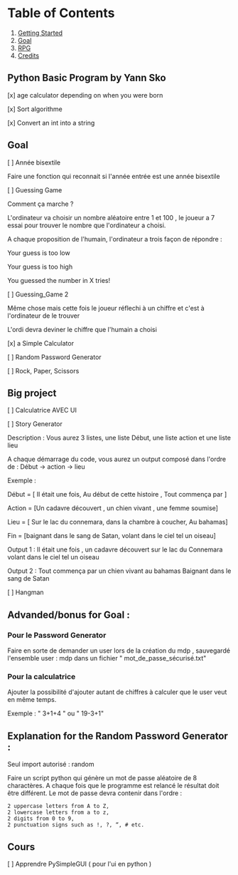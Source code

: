
# Table of Contents

1. [Getting Started](#Getting-Started)
2. [Goal](#Goal)
3. [RPG](#Explanation-for-the-Random-Password-Generator)
4. [Credits](#Credit)




## Python Basic Program by Yann Sko

[x] age calculator depending on when you were born

[x] Sort algorithme

[x] Convert an int into a string




## Goal

[ ] Année bisextile

Faire une fonction qui reconnait si l'année entrée est une année bisextile 

[ ] Guessing Game 

 Comment ça marche ? 
 
 L'ordinateur va choisir un nombre aléatoire entre 1 et 100 , le joueur a 7 essai pour trouver le nombre que l'ordinateur a choisi.
 
 A chaque proposition de l'humain, l'ordinateur a trois façon de répondre :
 
 
 Your guess is too low
 
 Your guess is too high
 
 You guessed the number in X tries!
 
 
[ ] Guessing_Game 2

Même chose mais cette fois le joueur réflechi à un chiffre et c'est à l'ordinateur de le trouver

L'ordi devra deviner le chiffre que l'humain a choisi

[x] a Simple Calculator


[ ] Random Password Generator


[ ] Rock, Paper, Scissors 

## Big project 

[ ] Calculatrice AVEC UI

[ ] Story Generator

Description : Vous aurez 3 listes,
une liste Début, une liste action et une liste lieu

A chaque démarrage du code, vous aurez un output composé dans l'ordre de : Début -> action -> lieu

Exemple : 

Début = [ Il était une fois, Au début de cette histoire , Tout commença par ]

Action = [Un cadavre découvert , un chien vivant , une femme soumise]

Lieu = [ Sur le lac du connemara, dans la chambre à coucher, Au bahamas]

Fin = [baignant dans le sang de Satan, volant dans le ciel tel un oiseau]

Output 1 : Il était une fois , un cadavre découvert sur le lac du Connemara volant dans le ciel tel un oiseau

Output 2 :  Tout commença par un chien vivant au bahamas Baignant dans le sang de Satan

[ ] Hangman


## Advanded/bonus for Goal :

### Pour le Password Generator 

Faire en sorte de demander un user lors de la création du mdp , 
sauvegardé l'ensemble user : mdp dans un fichier " mot_de_passe_sécurisé.txt"

### Pour la calculatrice

Ajouter la possibilité d'ajouter autant de chiffres à calculer que le user veut en même temps. 

Exemple : " 3+1+4 "
ou   " 19-3+1"


## Explanation for the Random Password Generator :
Seul import autorisé : random

Faire un script python qui génère un mot de passe aléatoire de 8 charactères. A chaque fois que le programme est relancé le résultat doit être différent.
Le mot de passe devra contenir dans l'ordre : 

    2 uppercase letters from A to Z,
    2 lowercase letters from a to z,
    2 digits from 0 to 9,
    2 punctuation signs such as !, ?, “, # etc.

## Cours 

[ ] Apprendre PySimpleGUI ( pour l'ui en python )
